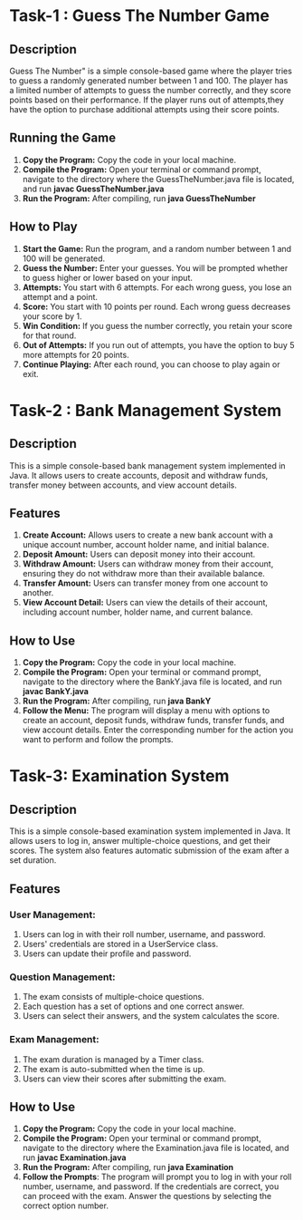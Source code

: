 # Task-1 : Guess The Number Game
## Description
Guess The Number" is a simple console-based game where the player tries to guess a randomly generated number between 1 and 100. The player has a limited number of attempts to guess the number correctly, 
and they score points based on their performance. If the player runs out of attempts,they have the option to purchase additional attempts using their score points.
## Running the Game
1. **Copy the Program:** Copy the code in your local machine.
2. **Compile the Program:** Open your terminal or command prompt, navigate to the directory where the GuessTheNumber.java file is located, and run **javac GuessTheNumber.java**
3. **Run the Program:** After compiling, run **java GuessTheNumber**
## How to Play
1. **Start the Game:** Run the program, and a random number between 1 and 100 will be generated.
2. **Guess the Number:** Enter your guesses. You will be prompted whether to guess higher or lower based on your input.
3. **Attempts:** You start with 6 attempts. For each wrong guess, you lose an attempt and a point.
4. **Score:** You start with 10 points per round. Each wrong guess decreases your score by 1.
5. **Win Condition:** If you guess the number correctly, you retain your score for that round.
6. **Out of Attempts:** If you run out of attempts, you have the option to buy 5 more attempts for 20 points.
7. **Continue Playing:** After each round, you can choose to play again or exit.


# Task-2 : Bank Management System
## Description
This is a simple console-based bank management system implemented in Java. It allows users to create accounts, deposit and withdraw funds, transfer money between accounts, and view account details.
## Features
1. **Create Account:** Allows users to create a new bank account with a unique account number, account holder name, and initial balance.
2. **Deposit Amount:** Users can deposit money into their account.
3. **Withdraw Amount:** Users can withdraw money from their account, ensuring they do not withdraw more than their available balance.
4. **Transfer Amount:** Users can transfer money from one account to another.
5. **View Account Detail:** Users can view the details of their account, including account number, holder name, and current balance.
## How to Use
1. **Copy the Program:** Copy the code in your local machine.
2. **Compile the Program:** Open your terminal or command prompt, navigate to the directory where the BankY.java file is located, and run **javac BankY.java**
3. **Run the Program:** After compiling, run **java BankY**
4. **Follow the Menu:** The program will display a menu with options to create an account, deposit funds, withdraw funds, transfer funds, and view account details. Enter the corresponding number for the action you want to perform and follow the prompts.

# Task-3: Examination System
## Description
This is a simple console-based examination system implemented in Java. It allows users to log in, answer multiple-choice questions, and get their scores. The system also features automatic submission of the exam after a set duration.
## Features
### User Management:
1. Users can log in with their roll number, username, and password.
2. Users' credentials are stored in a UserService class.
3. Users can update their profile and password.
### Question Management:
1. The exam consists of multiple-choice questions.
2. Each question has a set of options and one correct answer.
3. Users can select their answers, and the system calculates the score.
### Exam Management:
1. The exam duration is managed by a Timer class.
2. The exam is auto-submitted when the time is up.
3. Users can view their scores after submitting the exam.
## How to Use
1. **Copy the Program:** Copy the code in your local machine.
2. **Compile the Program:** Open your terminal or command prompt, navigate to the directory where the Examination.java file is located, and run **javac Examination.java**
3. **Run the Program:** After compiling, run **java Examination**
4. **Follow the Prompts**: The program will prompt you to log in with your roll number, username, and password. If the credentials are correct, you can proceed with the exam. Answer the questions by selecting the correct option number.
